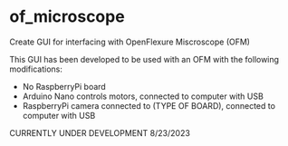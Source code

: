 # of_microscope
Create GUI for interfacing with OpenFlexure Miscroscope (OFM)

This GUI has been developed to be used with an OFM with the following modifications:
- No RaspberryPi board
- Arduino Nano controls motors, connected to computer with USB
- RaspberryPi camera connected to (TYPE OF BOARD), connected to computer with USB

CURRENTLY UNDER DEVELOPMENT 8/23/2023
